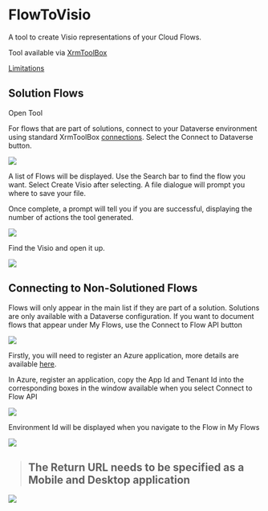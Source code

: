 # FlowToVisio

A tool to create Visio representations of your Cloud Flows.

Tool available via [XrmToolBox](https://www.xrmtoolbox.com/plugins/LinkeD365.FlowToVisio/)

[Limitations](Limitations.md)

## Solution Flows

Open Tool

For flows that are part of solutions, connect to your Dataverse environment using standard XrmToolBox [connections](https://www.xrmtoolbox.com/documentation/for-users/manage-connections/). Select the Connect to Dataverse button.

![](https://user-images.githubusercontent.com/43988771/106387685-c2f43b80-63d2-11eb-80e8-bcf3a25a9111.png)

A list of Flows will be displayed. Use the Search bar to find the flow you want. Select Create Visio after selecting. A file dialogue will prompt you where to save your file.

Once complete, a prompt will tell you if you are successful, displaying the number of actions the tool generated.

![](https://user-images.githubusercontent.com/43988771/106387742-0ea6e500-63d3-11eb-9f77-55475121e6ce.png)

Find the Visio and open it up.

![](https://user-images.githubusercontent.com/43988771/106387764-28482c80-63d3-11eb-9af3-92eda5d70867.png)

## Connecting to Non-Solutioned Flows

Flows will only appear in the main list if they are part of a solution. Solutions are only available with a Dataverse configuration. If you want to document flows that appear under My Flows, use the Connect to Flow API button  

![](https://user-images.githubusercontent.com/43988771/106387955-2894f780-63d4-11eb-988c-3c49cfb677e2.png)

Firstly, you will need to register an Azure application, more details are available [here](https://docs.microsoft.com/en-us/azure/active-directory/develop/quickstart-register-app). 

In Azure, register an application, copy the App Id and Tenant Id into the corresponding boxes in the window available when you select Connect to Flow API

![](https://user-images.githubusercontent.com/43988771/106388080-ba9d0000-63d4-11eb-86d6-74df19e18279.png)

Environment Id will be displayed when you navigate to the Flow in My Flows

![](https://user-images.githubusercontent.com/43988771/106388113-e0c2a000-63d4-11eb-8012-6892494ed7d8.png)

> ## **The Return URL needs to be specified as a Mobile and Desktop application**

![](https://user-images.githubusercontent.com/43988771/106388141-0bacf400-63d5-11eb-99e9-22efb5c4bdea.png)
